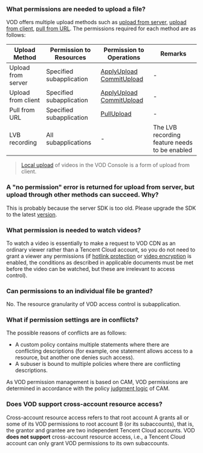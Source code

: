 ### What permissions are needed to upload a file?

VOD offers multiple upload methods such as [upload from server](https://intl.cloud.tencent.com/document/product/266/33912), [upload from client](https://intl.cloud.tencent.com/document/product/266/33921), [pull from URL](https://intl.cloud.tencent.com/document/product/266/34118). The permissions required for each method are as follows:

| Upload Method | Permission to Resources |  Permission to Operations | Remarks |
| ---------- | ------------ | ------------------------------------------------------------ | ------------------ |
| Upload from server | Specified subapplication | [ApplyUpload](https://intl.cloud.tencent.com/document/product/266/34120)<br/>[CommitUpload](https://intl.cloud.tencent.com/document/product/266/34119) | -  |
| Upload from client | Specified subapplication | [ApplyUpload](https://intl.cloud.tencent.com/document/product/266/34120)<br/>[CommitUpload](https://intl.cloud.tencent.com/document/product/266/34119) | -  |
| Pull from URL | Specified subapplication |  [PullUpload](https://intl.cloud.tencent.com/document/product/266/34118) | - |
| LVB recording   | All subapplications   | -  | The LVB recording feature needs to be enabled |

>[Local upload](https://intl.cloud.tencent.com/document/product/266/33890#.E6.9C.AC.E5.9C.B0.E4.B8.8A.E4.BC.A0.E6.AD.A5.E9.AA.A4) of videos in the VOD Console is a form of upload from client.

### A "no permission" error is returned for upload from server, but upload through other methods can succeed. Why?

This is probably because the server SDK is too old. Please upgrade the SDK to the latest [version](https://intl.cloud.tencent.com/document/product/266/33912#1.-.E5.8F.91.E8.B5.B7.E4.B8.8A.E4.BC.A0).

### What permission is needed to watch videos?

To watch a video is essentially to make a request to VOD CDN as an ordinary viewer rather than a Tencent Cloud account, so you do not need to grant a viewer any permissions (if [hotlink protection](https://intl.cloud.tencent.com/document/product/266/33984) or [video encryption](https://intl.cloud.tencent.com/document/product/266/33968) is enabled, the conditions as described in applicable documents must be met before the video can be watched, but these are irrelevant to access control).

### Can permissions to an individual file be granted?

No. The resource granularity of VOD access control is subapplication.

### What if permission settings are in conflicts?

The possible reasons of conflicts are as follows:

- A custom policy contains multiple statements where there are conflicting descriptions (for example, one statement allows access to a resource, but another one denies such access).
- A subuser is bound to multiple policies where there are conflicting descriptions.

As VOD permission management is based on CAM, VOD permissions are determined in accordance with the policy [judgment logic](https://intl.cloud.tencent.com/document/product/598/10605) of CAM.

### Does VOD support cross-account resource access?

Cross-account resource access refers to that root account A grants all or some of its VOD permissions to root account B (or its subaccounts), that is, the grantor and grantee are two independent Tencent Cloud accounts. VOD **does not support** cross-account resource access, i.e., a Tencent Cloud account can only grant VOD permissions to its own subaccounts.
